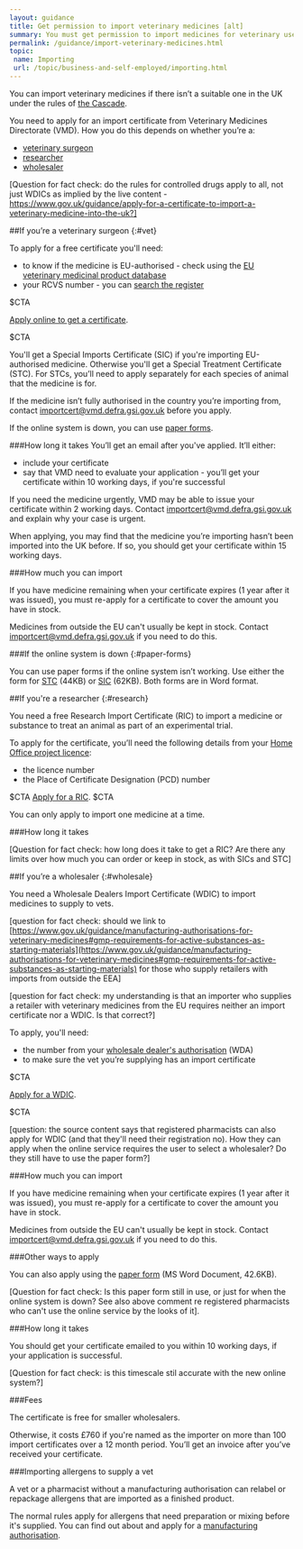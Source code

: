 ```yaml
---
layout: guidance
title: Get permission to import veterinary medicines [alt]
summary: You must get permission to import medicines for veterinary use.
permalink: /guidance/import-veterinary-medicines.html
topic:
 name: Importing
 url: /topic/business-and-self-employed/importing.html
---
```

You can import veterinary medicines if there isn’t a suitable one in the UK under the rules of [the Cascade](https://www.gov.uk/guidance/the-cascade-prescribing-unauthorised-medicines).

You need to apply for an import certificate from Veterinary Medicines Directorate (VMD). How you do this depends on whether you’re a:

- [veterinary surgeon](#vet)
- [researcher](#research)
- [wholesaler](#wholesale)

[Question for fact check: do the rules for controlled drugs apply to all, not just WDICs as implied by the live content - https://www.gov.uk/guidance/apply-for-a-certificate-to-import-a-veterinary-medicine-into-the-uk?]

##If you’re a veterinary surgeon
{:#vet}

To apply for a free certificate you'll need:

- to know if the medicine is EU-authorised - check using the [EU veterinary medicinal product database](http://vet.eudrapharm.eu/vet/welcome.do?selectedStaticLocale.languageCode=en)
- your RCVS number - you can [search the register](http://www.rcvs.org.uk/find-a-surgeon/surgeon)

$CTA

[Apply online to get a certificate](https://www.vmd.defra.gov.uk/sis/default.aspx).

$CTA

You'll get a Special Imports Certificate (SIC) if you're importing EU-authorised medicine. Otherwise you'll get a Special Treatment Certificate (STC). For STCs, you’ll need to apply separately for each species of animal that the medicine is for.

If the medicine isn’t fully authorised in the country you’re importing from, contact <importcert@vmd.defra.gsi.gov.uk> before you apply. 

If the online system is down, you can use [paper forms](#paper-forms).

###How long it takes
You’ll get an email after you've applied. It’ll either:

- include your certificate
- say that VMD need to evaluate your application - you’ll get your certificate within 10 working days, if you're successful

If you need the medicine urgently, VMD may be able to issue your certificate within 2 working days. Contact <importcert@vmd.defra.gsi.gov.uk> and explain why your case is urgent. 

When applying, you may find that the medicine you’re importing hasn’t been imported into the UK before. If so, you should get your certificate within 15 working days.

###How much you can import

If you have medicine remaining when your certificate expires (1 year after it was issued), you must re-apply for a certificate to cover the amount you have in stock.

Medicines from outside the EU can't usually be kept in stock. Contact <importcert@vmd.defra.gsi.gov.uk> if you need to do this.


###If the online system is down
{:#paper-forms}

You can use paper forms if the online system isn’t working. Use either the form for [STC](https://www.gov.uk/government/uploads/system/uploads/attachment_data/file/549418/_630643_Application_Form_SIC.docx) (44KB) or [SIC](https://www.gov.uk/government/uploads/system/uploads/attachment_data/file/549417/_630628_Application_Form_STC.docx) (62KB). Both forms are in Word format.

##If you're a researcher
{:#research}

You need a free Research Import Certificate (RIC) to import a medicine or substance to treat an animal as part of an experimental trial.

To apply for the certificate, you’ll need the following details from your [Home Office project licence](https://www.gov.uk/guidance/research-and-testing-using-animals#applying-for-licences):

- the licence number 
- the Place of Certificate Designation (PCD) number

$CTA
[Apply for a RIC](http://www.vmd.defra.gov.uk/ric/Application.aspx).
$CTA

You can only apply to import one medicine at a time.

###How long it takes

[Question for fact check: how long does it take to get a RIC? Are there any limits over how much you can order or keep in stock, as with SICs and STC]


##If you’re a wholesaler
{:#wholesale}

You need a Wholesale Dealers Import Certificate (WDIC) to import medicines to supply to vets.

[question for fact check: should we link to [https://www.gov.uk/guidance/manufacturing-authorisations-for-veterinary-medicines#gmp-requirements-for-active-substances-as-starting-materials](https://www.gov.uk/guidance/manufacturing-authorisations-for-veterinary-medicines#gmp-requirements-for-active-substances-as-starting-materials) for those who  supply retailers with imports from outside the EEA]

[question for fact check: my understanding is that an importer who supplies a retailer with veterinary medicines from the EU requires neither an import certificate nor a WDIC. Is that correct?]

To apply, you'll need:

- the number from your [wholesale dealer's authorisation](https://www.gov.uk/guidance/apply-for-a-veterinary-medicine-wholesale-dealers-authorisation-wda) (WDA)
- to make sure the vet you’re supplying has an import certificate

$CTA
 
[Apply for a WDIC](https://www.vmd.defra.gov.uk/sis/wdic-application.aspx).

$CTA

[question: the source content says that registered pharmacists can also apply for WDIC (and that they'll need their registration no). How they can apply when the online service requires the user to select a wholesaler? Do they still have to use the paper form?]

###How much you can import

If you have medicine remaining when your certificate expires (1 year after it was issued), you must re-apply for a certificate to cover the amount you have in stock.

Medicines from outside the EU can't usually be kept in stock. Contact <importcert@vmd.defra.gsi.gov.uk> if you need to do this.

###Other ways to apply
 
You can also apply using the [paper form](https://www.gov.uk/government/uploads/system/uploads/attachment_data/file/549415/_630639_Application_Form_WDIC.docx) (MS Word Document, 42.6KB).

[Question for fact check: Is this paper form still in use, or just for when the online system is down? See also above comment re registered pharmacists who can't use the online service by the looks of it].

###How long it takes

You should get your certificate emailed to you within 10 working days, if your application is successful.

[Question for fact check: is this timescale stil accurate with the new online system?]

###Fees

The certificate is free for smaller wholesalers. 

Otherwise, it costs £760 if you're named as the importer on more than 100 import certificates over a 12 month period. You’ll get an invoice after you’ve received your certificate.

###Importing allergens to supply a vet

A vet or a pharmacist without a manufacturing authorisation can relabel or repackage allergens that are imported as a finished product. 

The normal rules apply for allergens that need preparation or mixing before it's supplied. You can find out about and apply for a [manufacturing authorisation](https://www.gov.uk/guidance/apply-for-a-certificate-to-import-a-veterinary-medicine-into-the-uk).
